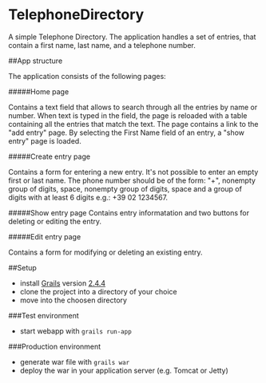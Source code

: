 TelephoneDirectory
==================

A simple Telephone Directory.
The application handles a set of entries, that contain a first name, last name, and a telephone number. 

##App structure

The application consists of the following pages:

#####Home page

Contains a text field that allows to search through all the entries by name or number. When text is typed in the field, the page is reloaded with a table containing all the entries that match the text.
The page contains a link to the "add entry" page.
By selecting the First Name field of an entry, a "show entry" page is loaded.

#####Create entry page

Contains a form for entering a new entry.
It's not possible to enter an empty first or last name. The phone number should be of the form:
"+", nonempty group of digits, space, nonempty group of digits, space and a group of digits with at least 6 digits e.g.: +39 02 1234567.

#####Show entry page
Contains entry informatation and two buttons for deleting or editing the entry. 

#####Edit entry page

Contains a form for modifying or deleting an existing entry.

##Setup
- install [Grails] version [2.4.4]
- clone the project into a directory of your choice
- move into the choosen directory

###Test environment
- start webapp with ```grails run-app```

###Production environment
- generate war file with ```grails war```
- deploy the war in your application server (e.g. Tomcat or Jetty)



[Grails]:https://grails.org/
[2.4.4]:http://dist.springframework.org.s3.amazonaws.com/release/GRAILS/grails-2.4.4.zip
